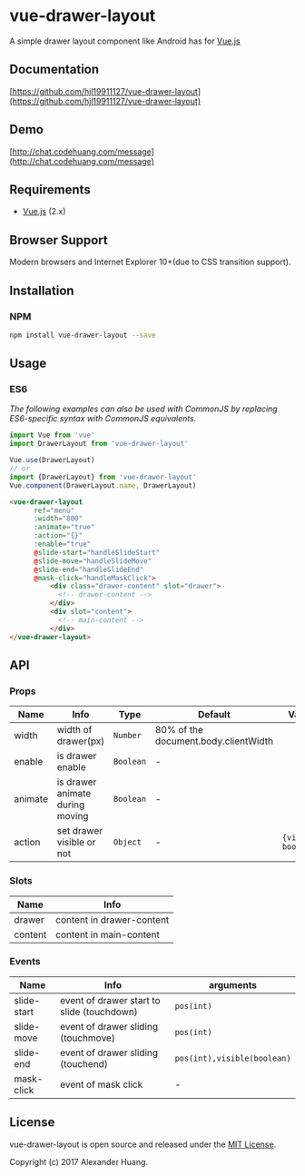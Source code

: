 # vue-drawer-layout
A simple drawer layout component like Android has for [Vue.js](http://vuejs.org)

## Documentation
[https://github.com/hjl19911127/vue-drawer-layout](https://github.com/hjl19911127/vue-drawer-layout)

## Demo
[http://chat.codehuang.com/message](http://chat.codehuang.com/message)

## Requirements
* [Vue.js](http://vuejs.org) (2.x)

## Browser Support
Modern browsers and Internet Explorer 10+(due to CSS transition support).

## Installation

### NPM

```bash
npm install vue-drawer-layout --save
```

## Usage

### ES6
*The following examples can also be used with CommonJS by replacing ES6-specific syntax with CommonJS equivalents.*

```js
import Vue from 'vue'
import DrawerLayout from 'vue-drawer-layout'

Vue.use(DrawerLayout)
// or
import {DrawerLayout} from 'vue-drawer-layout'
Vue.component(DrawerLayout.name, DrawerLayout)
```

```html
<vue-drawer-layout
      ref="menu"
      :width="800"
      :animate="true"
      :action="{}"
      :enable="true"
      @slide-start="handleSlideStart"
      @slide-move="handleSlideMove"
      @slide-end="handleSlideEnd"
      @mask-click="handleMaskClick">
          <div class="drawer-content" slot="drawer">
            <!-- drawer-content -->
          </div>
          <div slot="content">
            <!-- main-content -->
          </div>
</vue-drawer-layout>
```
## API

### Props

| Name | Info | Type | Default | Values |
|-----------|-----------|-----------|-------------|--------------|
| width | width of drawer(px) | `Number` | 80% of the document.body.clientWidth |  |
| enable | is drawer enable | `Boolean` | - |
| animate | is drawer animate during moving | `Boolean` | - |
| action | set drawer visible or not | `Object` | - | `{visible: boolean}` |

### Slots

| Name | Info | 
|-----------|-----------|
| drawer | content in drawer-content |
| content | content in main-content |

### Events

| Name | Info | arguments |
|-----------|-----------|-----------|
| slide-start | event of drawer start to slide (touchdown) | `pos(int)` |
| slide-move | event of drawer sliding (touchmove) | `pos(int)` |
| slide-end | event of drawer sliding (touchend) | `pos(int),visible(boolean)` |
| mask-click | event of mask click | - |

## License
vue-drawer-layout is open source and released under the [MIT License](LICENSE).

Copyright (c) 2017 Alexander Huang.
